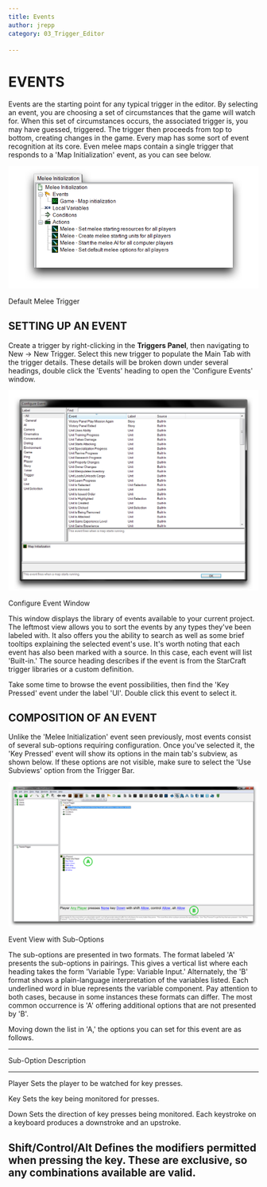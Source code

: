 ```yaml
---
title: Events
author: jrepp
category: 03_Trigger_Editor

---
```

EVENTS
======

Events are the starting point for any typical trigger in the editor. By
selecting an event, you are choosing a set of circumstances that the
game will watch for. When this set of circumstances occurs, the
associated trigger is, you may have guessed, triggered. The trigger then
proceeds from top to bottom, creating changes in the game. Every map has
some sort of event recognition at its core. Even melee maps contain a
single trigger that responds to a 'Map Initialization' event, as you can
see below.

![Image](./resources/035_Events1.png)

Default Melee Trigger

SETTING UP AN EVENT
-------------------

Create a trigger by right-clicking in the **Triggers Panel**, then
navigating to New -\> New Trigger. Select this new trigger to populate
the Main Tab with the trigger details. These details will be broken down
under several headings, double click the 'Events' heading to open the
'Configure Events' window.

![Image](./resources/035_Events2.png)

Configure Event Window

This window displays the library of events available to your current
project. The leftmost view allows you to sort the events by any types
they've been labeled with. It also offers you the ability to search as
well as some brief tooltips explaining the selected event's use. It's
worth noting that each event has also been marked with a source. In this
case, each event will list 'Built-in.' The source heading describes if
the event is from the StarCraft trigger libraries or a custom
definition.

Take some time to browse the event possibilities, then find the 'Key
Pressed' event under the label 'UI'. Double click this event to select
it.

COMPOSITION OF AN EVENT
-----------------------

Unlike the 'Melee Initialization' event seen previously, most events
consist of several sub-options requiring configuration. Once you've
selected it, the 'Key Pressed' event will show its options in the main
tab's subview, as shown below. If these options are not visible, make
sure to select the 'Use Subviews' option from the Trigger Bar.

![Image](./resources/035_Events3.png)

Event View with Sub-Options

The sub-options are presented in two formats. The format labeled 'A'
presents the sub-options in pairings. This gives a vertical list where
each heading takes the form 'Variable Type: Variable Input.'
Alternately, the 'B' format shows a plain-language interpretation of the
variables listed. Each underlined word in blue represents the variable
component. Pay attention to both cases, because in some instances these
formats can differ. The most common occurrence is 'A' offering
additional options that are not presented by 'B'.

Moving down the list in 'A,' the options you can set for this event are
as follows.

  --------------------------------------------------------------------------------
  Sub-Option          Description
  ------------------- ------------------------------------------------------------
  Player              Sets the player to be watched for key presses.

  Key                 Sets the key being monitored for presses.

  Down                Sets the direction of key presses being monitored. Each
                      keystroke on a keyboard produces a downstroke and an
                      upstroke.

  Shift/Control/Alt   Defines the modifiers permitted when pressing the key. These
                      are exclusive, so any combinations available are valid.
  --------------------------------------------------------------------------------
